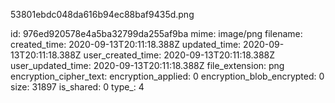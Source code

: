 53801ebdc048da616b94ec88baf9435d.png

id: 976ed920578e4a5ba32799da255af9ba
mime: image/png
filename: 
created_time: 2020-09-13T20:11:18.388Z
updated_time: 2020-09-13T20:11:18.388Z
user_created_time: 2020-09-13T20:11:18.388Z
user_updated_time: 2020-09-13T20:11:18.388Z
file_extension: png
encryption_cipher_text: 
encryption_applied: 0
encryption_blob_encrypted: 0
size: 31897
is_shared: 0
type_: 4